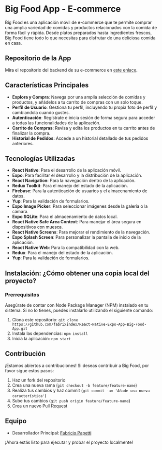 # Big Food App - E-commerce

Big Food es una aplicación móvil de e-commerce que te permite comprar una amplia variedad de comidas y productos relacionados con la comida de forma fácil y rápida. Desde platos preparados hasta ingredientes frescos, Big Food tiene todo lo que necesitas para disfrutar de una deliciosa comida en casa.

## Repositorio de la App

Mira el repositorio del backend de su e-commerce en [este enlace](https://github.com/fabrixindex/React-Native-Expo-App-Big-Food-App.git).

## Características Principales

- **Explora y Compra**: Navega por una amplia selección de comidas y productos, y añádelos a tu carrito de compras con un solo toque.
- **Perfil de Usuario**: Gestiona tu perfil, incluyendo tu propia foto de perfil y cambiandola cuando gustes.
- **Autenticación**: Regístrate e inicia sesión de forma segura para acceder a todas las funcionalidades de la aplicación.
- **Carrito de Compras**: Revisa y edita los productos en tu carrito antes de finalizar la compra.
- **Historial de Pedidos**: Accede a un historial detallado de tus pedidos anteriores.

## Tecnologías Utilizadas

- **React Native**: Para el desarrollo de la aplicación móvil.
- **Expo**: Para facilitar el desarrollo y la distribución de la aplicación.
- **React Navigation**: Para la navegación dentro de la aplicación.
- **Redux Toolkit**: Para el manejo del estado de la aplicación.
- **Firebase**: Para la autenticación de usuarios y el almacenamiento de datos.
- **Yup**: Para la validación de formularios.
- **Expo Image Picker**: Para seleccionar imágenes desde la galería o la cámara.
- **Expo SQLite**: Para el almacenamiento de datos local.
- **React Native Safe Area Context**: Para manejar el área segura en dispositivos con muesca.
- **React Native Screens**: Para mejorar el rendimiento de la navegación.
- **Expo Splash Screen**: Para personalizar la pantalla de inicio de la aplicación.
- **React Native Web**: Para la compatibilidad con la web.
- **Redux**: Para el manejo del estado de la aplicación.
- **Yup**: Para la validación de formularios.

## Instalación: ¿Cómo obtener una copia local del proyecto?

### Prerrequisitos
Asegúrate de contar con Node Package Manager (NPM) instalado en tu sistema. Si no lo tienes, puedes instalarlo utilizando el siguiente comando:

1. Clona este repositorio: `git clone https://github.com/fabrixindex/React-Native-Expo-App-Big-Food-App.git`
2. Instala las dependencias: `npm install`
3. Inicia la aplicación: `npm start`

## Contribución

¡Estamos abiertos a contribuciones! Si deseas contribuir a Big Food, por favor sigue estos pasos:

1. Haz un fork del repositorio
2. Crea una nueva rama (`git checkout -b feature/feature-name`)
3. Realiza tus cambios y haz commit (`git commit -am 'Añade una nueva característica'`)
4. Sube tus cambios (`git push origin feature/feature-name`)
5. Crea un nuevo Pull Request

## Equipo

- Desarrollador Principal: [Fabricio Papetti](https://github.com/fabrixindex)


¡Ahora estás listo para ejecutar y probar el proyecto localmente!
